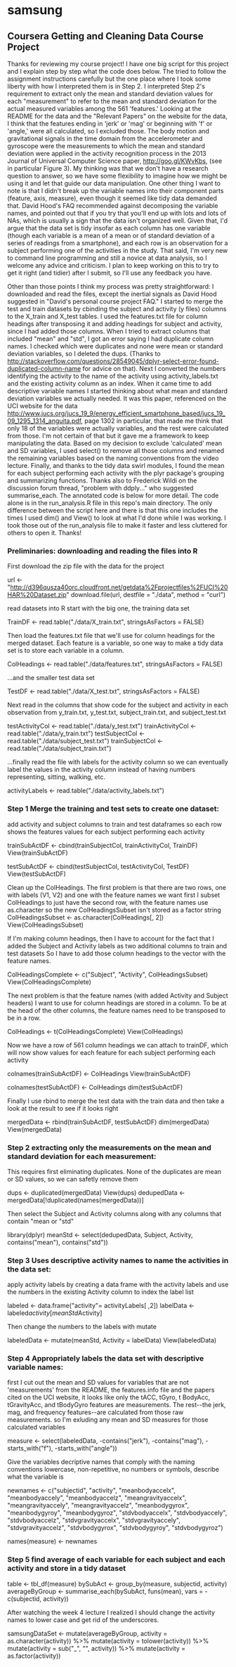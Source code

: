 # samsung
## Coursera Getting and Cleaning Data Course Project

Thanks for reviewing my course project! 
I have one big script for this project and I explain step by step what the code does below. 
The tried to follow the assignment instructions carefully but the one place where I took some liberty with how I interpreted them is in Step 2. I interpreted Step 2's requirement to extract only the mean and standard deviation values for each "measurement" to refer to the mean and standard deviation for the actual measured variables among the 561 'features.' 
Looking at the README for the data and the "Relevant Papers" on the website for the data, I think that
the features ending in 'jerk' or 'mag' or beginning with 'f' or 'angle,' were all calculated, so I excluded those. The body motion and gravitational signals in the time domain from the accelerometer and gyroscope were the measurements to which the mean and standard deviation were applied in the activity recognition process in the 2013 Journal of Universal Computer Science paper, http://goo.gl/KWvKbs, (see in particular Figure 3). My thinking was that we don't have a research question to answer, so we have some flexibility to imagine how we might be using it and let that guide our data manipulation. 
One other thing I want to note is that I didn't break up the variable names into their component parts (feature, axis, measure), even though it seemed like tidy data demanded that. David Hood's FAQ recommended against decomposing the variable names, and pointed out that if you try that you'll end up with lots and lots of NAs, which is usually a sign that the data isn't organized well. Given that, I'd argue that the data set is tidy insofar as each column has one variable (though each variable is a mean of a mean or of standard deviation of a series of readings from a smartphone), and each row is an observation for a subject performing one of the activities in the study. 
That said, I'm very new to command line programming and still a novice at data analysis, so I welcome any advice and criticism. I plan to keep working on this to try to get it right (and tidier) after I submit, so I'll use any feedback you have. 

Other than those points I think my process was pretty straightforward:
I downloaded and read the files, except the inertial signals as David Hood suggested in 
"David's personal course project FAQ."
I started to merge the test and train datasets by cbinding the subject and activity (y files) columns to the X_train and X_test tables.
I used the features.txt file for column headings after transposing it and adding headings for subject and activity, since I had added those columns.
When I tried to extract columns that included "mean" and "std", I got an error saying I had duplicate column names. I checked which were duplicates and none were mean or standard deviation variables, so I deleted the dups.
(Thanks to http://stackoverflow.com/questions/28549045/dplyr-select-error-found-duplicated-column-name for advice on that).
Next I converted the numbers identifying the activity to the name of the activity using activity_labels.txt and the existing activity column as an index.
When it came time to add descriptive variable names I started thinking about what mean and standard deviation variables we actually needed. It was this paper, referenced on the UCI website for the data http://www.jucs.org/jucs_19_9/energy_efficient_smartphone_based/jucs_19_09_1295_1314_anguita.pdf, page 1302 in particular, that made me think that only 18 of the variables were actually variables, and the rest were calculated from those. I'm not certain of that but it gave me a framework to keep manipulating the data. 
Based on my decision to exclude 'calculated' mean and SD variables, I used select() to remove all those columns and renamed the remaining variables based on the naming conventions from the video lecture.
Finally, and thanks to the tidy data swirl modules, I found the mean for each subject performing each activity with the plyr package's grouping and summarizing functions. Thanks also to Frederick Wildi on the discussion forum thread, "problem with ddply..." who suggested summarise_each. 
The annotated code is below for more detail. The code alone is in the run_analysis.R file in this repo's main directory. The only difference between the script here and there is that this one includes the times I used dim() and View() to look at what I'd done while I was working. I took those out of the run_analysis file to make it faster and less cluttered for others to open it. 
Thanks!


### Preliminaries: downloading and reading the files into R
First download the zip file with the data for the project

url <- "http://d396qusza40orc.cloudfront.net/getdata%2Fprojectfiles%2FUCI%20HAR%20Dataset.zip"
download.file(url, destfile = "./data", method = "curl")

read datasets into R
start with the big one, the training data set

TrainDF <- read.table("./data/X_train.txt", stringsAsFactors = FALSE)

Then load the features.txt file that we'll use for column headings
for the merged dataset. Each feature is a variable, so one way to make 
a tidy data set is to store each variable in a column. 

ColHeadings <- read.table("./data/features.txt", stringsAsFactors = FALSE)

...and the smaller test data set

TestDF <- read.table("./data/X_test.txt", stringsAsFactors = FALSE)

Next read in the columns that show code for the subject and activity 
in each observation from y_train.txt, y_test.txt, subject_train.txt, 
and subject_test.txt

testActivityCol <- read.table("./data/y_test.txt")
trainActivityCol <- read.table("./data/y_train.txt")
testSubjectCol <- read.table("./data/subject_test.txt")
trainSubjectCol <- read.table("./data/subject_train.txt")

...finally read the file with labels for the activity column so we 
can eventually label the values in the activity column instead 
of having numbers representing, sitting, walking, etc.

activityLabels <- read.table("./data/activity_labels.txt")

### Step 1 Merge the training and test sets to create one dataset:
add activity and subject columns to train and test dataframes so each row
shows the features values for each subject performing each activity

trainSubActDF <- cbind(trainSubjectCol, trainActivityCol, TrainDF)
View(trainSubActDF)

testSubActDF <- cbind(testSubjectCol, testActivityCol, TestDF)
View(testSubActDF)

Clean up the ColHeadings. The first problem is that there are two rows, 
one with labels (V1, V2) and one with the feature names we want
first I subset ColHeadings to just have the second row, with the feature names
use as.character so the new ColHeadingsSubset isn't stored as a factor string
ColHeadingsSubset <- as.character(ColHeadings[, 2])
View(ColHeadingsSubset)

If I'm making column headings, then I have to account for the fact that
I added the Subject and Activity labels as two additional columns to train and test datasets
So I have to add those column headings to the vector with the feature names.

ColHeadingsComplete <- c("Subject", "Activity", ColHeadingsSubset)
View(ColHeadingsComplete)

The next problem is that the feature names (with added Activity and Subject headers) 
I want to use for column headings are stored in a column. 
To be at the head of the other columns, the feature names need to be transposed to be in a row.

ColHeadings <- t(ColHeadingsComplete)
View(ColHeadings)


Now we have a row of 561 column headings we can attach
to trainDF, which will now show values for each feature
for each subject performing each activity

colnames(trainSubActDF) <- ColHeadings
View(trainSubActDF)

colnames(testSubActDF) <- ColHeadings
dim(testSubActDF)

Finally I use rbind to merge the test data with the train data 
and then take a look at the result to see if it looks right

mergedData <- rbind(trainSubActDF, testSubActDF)
dim(mergedData)
View(mergedData)

### Step 2 extracting only the measurements on the mean and standard deviation for each measurement:
This requires first eliminating duplicates. None of the duplicates are mean or SD 
values, so we can safetly remove them

dups <- duplicated(mergedData)
View(dups)
dedupedData <- mergedData[!duplicated(names(mergedData))]

Then select the Subject and Activity columns along with any columns that contain "mean or "std"

library(dplyr)
meanStd <- select(dedupedData, Subject, Activity, contains("mean"), contains("std"))

### Step 3 Uses descriptive activity names to name the activities in the data set: 
apply activity labels by creating a data frame with the activity labels
and use the numbers in the existing Activity column to index the label list

labeled <- data.frame("activity"= activityLabels[ ,2])
labelData <- labeled$activity[meanStd$Activity] 

Then change the numbers to the labels with mutate

labeledData <- mutate(meanStd, Activity = labelData)
View(labeledData)

### Step 4 Appropriately labels the data set with descriptive variable names:
first I cut out the mean and SD values for variables that are not 'measurements' 
from the README, the features.info file and the papers cited on the UCI website, 
it looks like only the tACC, tGyro, t BodyAcc, tGravityAcc, and tBodyGyro features are 
measurements. The rest--the jerk, mag, and frequency features--are calculated from 
those raw measurements.
so I'm exluding any mean and SD measures for those calculated variables

measure <- select(labeledData, -contains("jerk"), -contains("mag"), -starts_with("f"), -starts_with("angle"))

Give the variables decriptive names that comply with the naming conventions
lowercase, non-repetitive, no numbers or symbols, describe what the variable is

newnames <- c("subjectid", "activity", "meanbodyaccelx", "meanbodyaccely", "meanbodyaccelz", "meangravityaccelx", "meangravityaccely", "meangravityaccelz", "meanbodygyrox", "meanbodygyroy", "meanbodygyroz", "stdvbodyaccelx", "stdvbodyaccely", "stdvbodyaccelz", "stdvgravityaccelx", "stdvgravityaccely", "stdvgravityaccelz", "stdvbodygyrox", "stdvbodygyroy", "stdvbodygyroz")

names(measure) <- newnames

### Step 5 find average of each variable for each subject and each activity and store in a tidy dataset
table <- tbl_df(measure)
bySubAct <- group_by(measure, subjectid, activity)
averageByGroup <- summarise_each(bySubAct, funs(mean), vars = -c(subjectid, activity))

After watching the week 4 lecture I realized I should change the activity names to lower case and get rid of the underscores.

samsungDataSet <- mutate(averageByGroup, activity = as.character(activity)) %>% 
mutate(activity = tolower(activity)) %>% 
mutate(activity = sub("_", "", activity)) %>%
mutate(activity = as.factor(activity))
                 
